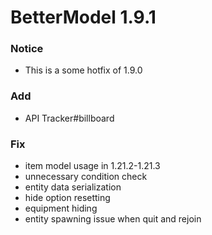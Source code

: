 # BetterModel 1.9.1

### Notice
- This is a some hotfix of 1.9.0

### Add
- API Tracker#billboard

### Fix
- item model usage in 1.21.2-1.21.3
- unnecessary condition check
- entity data serialization
- hide option resetting
- equipment hiding
- entity spawning issue when quit and rejoin